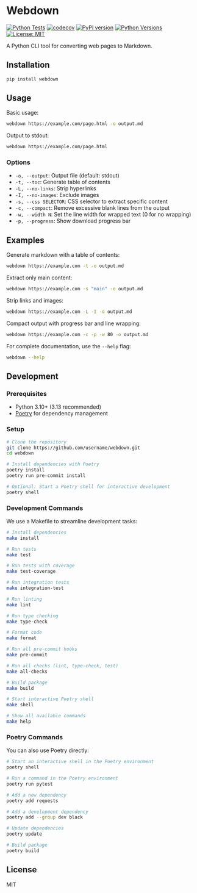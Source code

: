 # Webdown

[![Python Tests](https://github.com/kelp/webdown/actions/workflows/python-tests.yml/badge.svg)](https://github.com/kelp/webdown/actions/workflows/python-tests.yml)
[![codecov](https://codecov.io/gh/kelp/webdown/branch/main/graph/badge.svg)](https://codecov.io/gh/kelp/webdown)
[![PyPI version](https://badge.fury.io/py/webdown.svg)](https://badge.fury.io/py/webdown)
[![Python Versions](https://img.shields.io/pypi/pyversions/webdown.svg)](https://pypi.org/project/webdown/)
[![License: MIT](https://img.shields.io/badge/License-MIT-yellow.svg)](https://opensource.org/licenses/MIT)

A Python CLI tool for converting web pages to Markdown.

## Installation

```bash
pip install webdown
```

## Usage

Basic usage:

```bash
webdown https://example.com/page.html -o output.md
```

Output to stdout:

```bash
webdown https://example.com/page.html
```

### Options

- `-o, --output`: Output file (default: stdout)
- `-t, --toc`: Generate table of contents
- `-L, --no-links`: Strip hyperlinks
- `-I, --no-images`: Exclude images
- `-s, --css SELECTOR`: CSS selector to extract specific content
- `-c, --compact`: Remove excessive blank lines from the output
- `-w, --width N`: Set the line width for wrapped text (0 for no wrapping)
- `-p, --progress`: Show download progress bar

## Examples

Generate markdown with a table of contents:

```bash
webdown https://example.com -t -o output.md
```

Extract only main content:

```bash
webdown https://example.com -s "main" -o output.md
```

Strip links and images:

```bash
webdown https://example.com -L -I -o output.md
```

Compact output with progress bar and line wrapping:

```bash
webdown https://example.com -c -p -w 80 -o output.md
```

For complete documentation, use the `--help` flag:

```bash
webdown --help
```

## Development

### Prerequisites

- Python 3.10+ (3.13 recommended)
- [Poetry](https://python-poetry.org/docs/#installation) for dependency management

### Setup

```bash
# Clone the repository
git clone https://github.com/username/webdown.git
cd webdown

# Install dependencies with Poetry
poetry install
poetry run pre-commit install

# Optional: Start a Poetry shell for interactive development
poetry shell
```

### Development Commands

We use a Makefile to streamline development tasks:

```bash
# Install dependencies
make install

# Run tests
make test

# Run tests with coverage
make test-coverage

# Run integration tests
make integration-test

# Run linting
make lint

# Run type checking
make type-check

# Format code
make format

# Run all pre-commit hooks
make pre-commit

# Run all checks (lint, type-check, test)
make all-checks

# Build package
make build

# Start interactive Poetry shell
make shell

# Show all available commands
make help
```

### Poetry Commands

You can also use Poetry directly:

```bash
# Start an interactive shell in the Poetry environment
poetry shell

# Run a command in the Poetry environment
poetry run pytest

# Add a new dependency
poetry add requests

# Add a development dependency
poetry add --group dev black

# Update dependencies
poetry update

# Build package
poetry build
```

## License

MIT
